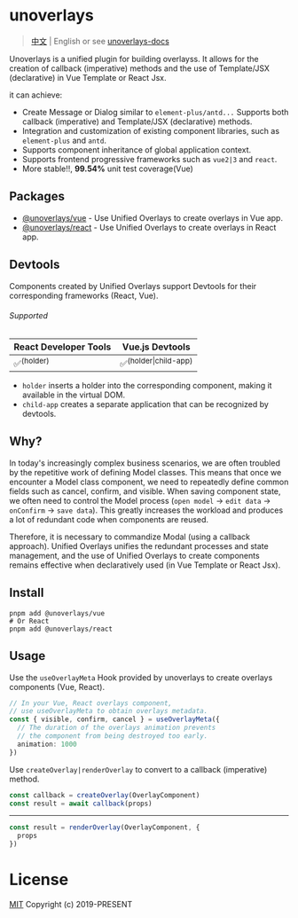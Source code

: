 # unoverlays

> [中文](./README_CN.md) | English or see [unoverlays-docs](https://unoverlays.vercel.app/zh/)

Unoverlays is a unified plugin for building overlayss. It allows for the creation of callback (imperative) methods and the use of Template/JSX (declarative) in Vue Template or React Jsx.

it can achieve: 

- Create Message or Dialog similar to `element-plus/antd...` Supports both callback (imperative) and Template/JSX (declarative) methods.
- Integration and customization of existing component libraries, such as `element-plus` and `antd`.
- Supports component inheritance of global application context.
- Supports frontend progressive frameworks such as `vue2|3` and `react`.
- More stable!!, **99.54%** unit test coverage(Vue)

## Packages

- [@unoverlays/vue](https://unoverlays.vercel.app/en/vue/) - Use Unified Overlays to create overlays in Vue app.
- [@unoverlays/react](https://unoverlays.vercel.app/en/react/) - Use Unified Overlays to create overlays in React app.

## Devtools

Components created by Unified Overlays support Devtools for their corresponding frameworks (React, Vue).

###### Supported

| React Developer Tools | Vue.js Devtools                 |
| --------------------- | ------------------------------- |
| ✅<sup>(holder)</sup>  | ✅<sup>(holder\|child-app)</sup> |

- `holder` inserts a holder into the corresponding component, making it available in the virtual DOM.
- `child-app` creates a separate application that can be recognized by devtools.

## Why?

In today's increasingly complex business scenarios, we are often troubled by the repetitive work of defining Model classes. This means that once we encounter a Model class component, we need to repeatedly define common fields such as cancel, confirm, and visible. When saving component state, we often need to control the Model process (`open model` -> `edit data` -> `onConfirm` -> `save data`). This greatly increases the workload and produces a lot of redundant code when components are reused.

Therefore, it is necessary to commandize Modal (using a callback approach). Unified Overlays unifies the redundant processes and state management, and the use of Unified Overlays to create components remains effective when declaratively used (in Vue Template or React Jsx).

## Install

```
pnpm add @unoverlays/vue
# Or React
pnpm add @unoverlays/react
```

## Usage

Use the `useOverlayMeta` Hook provided by unoverlays to create overlays components (Vue, React).

```ts
// In your Vue, React overlays component,
// use useOverlayMeta to obtain overlays metadata.
const { visible, confirm, cancel } = useOverlayMeta({
  // The duration of the overlays animation prevents
  // the component from being destroyed too early.
  animation: 1000
})
```

Use `createOverlay|renderOverlay` to convert to a callback (imperative) method.

```ts
const callback = createOverlay(OverlayComponent)
const result = await callback(props)
```

---

```ts
const result = renderOverlay(OverlayComponent, {
  props
})
```

# License

[MIT](LICENSE) Copyright (c) 2019-PRESENT
